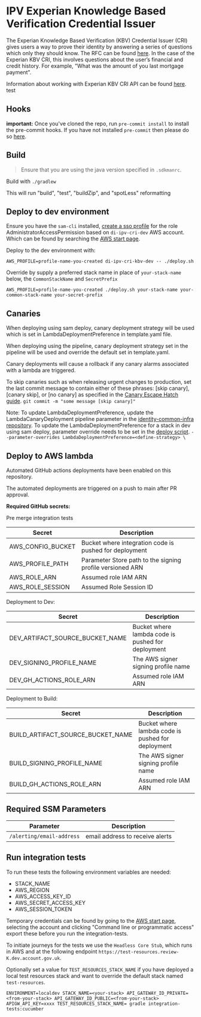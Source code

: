 # IPV Experian Knowledge Based Verification Credential Issuer

The Experian Knowledge Based Verification (KBV) Credential Issuer (CRI) gives users a way to prove their identity by answering a series of questions which only they should know. The RFC can be found [here](https://github.com/govuk-one-login/architecture/blob/main/rfc/0019-ipv-kbv-experian-interaction.md). In the case of the Experian KBV CRI, this involves questions about the user’s financial and credit history. For example, "What was the amount of you last mortgage payment". 

Information about working with Experian KBV CRI API can be found [here](https://govukverify.atlassian.net/wiki/spaces/OJ/pages/3837362945/Working+with+the+Experian+KBV+credential+issuer+API). test

## Hooks

**important:** Once you've cloned the repo, run `pre-commit install` to install the pre-commit hooks.
If you have not installed `pre-commit` then please do so [here](https://pre-commit.com/).

## Build

> Ensure that you are using the java version specified in `.sdkmanrc`.

Build with `./gradlew`

This will run "build", "test", "buildZip", and "spotLess" reformatting

## Deploy to dev environment

Ensure you have the `sam-cli` installed, [create a sso profile](https://govukverify.atlassian.net/wiki/spaces/LO/pages/3725591061/Getting+set+up+with+AWS+SSO+in+terminal+CLI+-+quickstart) for the role AdministratorAccessPermission based on `di-ipv-cri-dev` AWS account. Which can be found by searching the [AWS start page](https://uk-digital-identity.awsapps.com/start#/). 

Deploy to the dev environment with:

`AWS_PROFILE=profile-name-you-created di-ipv-cri-kbv-dev -- ./deploy.sh`

Override by supply a preferred stack name in place of `your-stack-name` below, the `CommonStackName` and `SecretPrefix`

`AWS_PROFILE=profile-name-you-created ./deploy.sh your-stack-name your-common-stack-name your-secret-prefix`

## Canaries
When deploying using sam deploy, canary deployment strategy will be used which is set in LambdaDeploymentPreference in template.yaml file. 

When deploying using the pipeline, canary deployment strategy set in the pipeline will be used and override the default set in template.yaml. 

Canary deployments will cause a rollback if any canary alarms associated with a lambda are triggered. 

To skip canaries such as when releasing urgent changes to production, set the last commit message to contain either of these phrases: [skip canary], [canary skip], or [no canary] as specified in the [Canary Escape Hatch guide](https://govukverify.atlassian.net/wiki/spaces/PLAT/pages/3836051600/Rollback+Recovery+Guidance#Escape-Hatch%3A-how-to-skip-canary-deployments-when-needed). 
`git commit -m "some message [skip canary]"`

Note: To update LambdaDeploymentPreference, update the LambdaCanaryDeployment pipeline parameter in the [identity-common-infra repository](https://github.com/govuk-one-login/identity-common-infra/tree/main/terraform/orange/address). To update the LambdaDeploymentPreference for a stack in dev using sam deploy, parameter override needs to be set in the [deploy script](./deploy.sh). 
`--parameter-overrides LambdaDeploymentPreference=<define-strategy> \`

## Deploy to AWS lambda

Automated GitHub actions deployments have been enabled on this repository.

The automated deployments are triggered on a push to main after PR approval.

**Required GitHub secrets:**

Pre merge integration tests

| Secret            | Description                                                     |
|-------------------|-----------------------------------------------------------------|
| AWS_CONFIG_BUCKET | Bucket where integration code is pushed for deployment          |
| AWS_PROFILE_PATH  | Parameter Store path to the signing profile versioned ARN       |
| AWS_ROLE_ARN      | Assumed role IAM ARN                                            |
| AWS_ROLE_SESSION  | Assumed Role Session ID                                         |

Deployment to Dev:

| Secret                          | Description                                       |
|---------------------------------|---------------------------------------------------|
| DEV_ARTIFACT_SOURCE_BUCKET_NAME | Bucket where lambda code is pushed for deployment |
| DEV_SIGNING_PROFILE_NAME        | The AWS signer signing profile name               |
| DEV_GH_ACTIONS_ROLE_ARN         | Assumed role IAM ARN                              |                       |

Deployment to Build:

| Secret                            | Description                                           |
|-----------------------------------|-------------------------------------------------------|
| BUILD_ARTIFACT_SOURCE_BUCKET_NAME | Bucket where lambda code is pushed for deployment     |
| BUILD_SIGNING_PROFILE_NAME        | The AWS signer signing profile name                   |
| BUILD_GH_ACTIONS_ROLE_ARN         | Assumed role IAM ARN                                  |

## Required SSM Parameters

| Parameter                  | Description                      |
|----------------------------|----------------------------------|
| `/alerting/email-address`  | email address to receive alerts  |

## Run integration tests

To run these tests the following environment variables are needed:

- STACK_NAME
- AWS_REGION
- AWS_ACCESS_KEY_ID
- AWS_SECRET_ACCESS_KEY
- AWS_SESSION_TOKEN

Temporary credentials can be found by going to the [AWS start page](https://uk-digital-identity.awsapps.com/start#/), selecting the account and clicking
"Command line or programmatic access" export these before you run the integration-tests.

To initiate journeys for the tests we use the `Headless Core Stub`, which runs in AWS and at the following endpoint `https://test-resources.review-K.dev.account.gov.uk`.

Optionally set a value for `TEST_RESOURCES_STACK_NAME` if you have deployed a local test resources stack and want to override the default stack named `test-resources`.

`ENVIRONMENT=localdev STACK_NAME=<your-stack> API_GATEWAY_ID_PRIVATE=<from-your-stack> API_GATEWAY_ID_PUBLIC=<from-your-stack> APIGW_API_KEY=xxxx TEST_RESOURCES_STACK_NAME= gradle integration-tests:cucumber`
